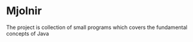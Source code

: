 # Mjolnir
The project is collection of small programs which covers the fundamental concepts of Java
